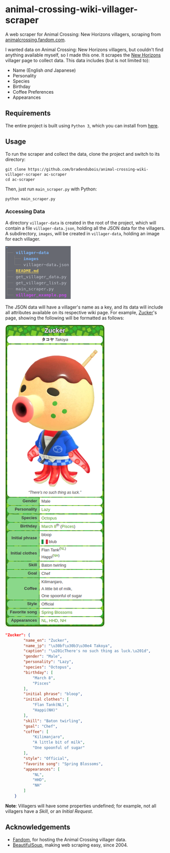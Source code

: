 # animal-crossing-wiki-villager-scraper

A web scraper for Animal Crossing: New Horizons villagers, scraping from [animalcrossing.fandom.com](https://animalcrossing.fandom.com).

I wanted data on Animal Crossing: New Horizons villagers, but couldn't find anything available myself, so I made this 
one. It scrapes the [New Horizons](https://animalcrossing.fandom.com/wiki/Villager_list_(New_Horizons)) villager 
page to collect data. This data includes (but is not limited to):
* Name (English *and* Japanese)
* Personality
* Species
* Birthday
* Coffee Preferences
* Appearances

## Requirements

The entire project is built using ``Python 3``, which you can install from [here](https://www.python.org/).

## Usage

To run the scraper and collect the data, clone the project and switch to its directory:

```shell script
git clone https://github.com/bradendubois/animal-crossing-wiki-villager-scraper ac-scraper
cd ac-scraper
```

Then, just run ``main_scraper.py`` with Python:
```shell script
python main_scraper.py
```

### Accessing Data

<div style="display: inline; flex-direction: row;">

<div>

A directory ``villager-data`` is created in the root of the project, which will contain a file ``villager-data.json``, 
holding all the JSON data for the villagers. A subdirectory, ``images``, will be created in ``villager-data``, holding 
an image for each villager.

![Directory](readme-images/directory.png)

The JSON data will have a villager's name as a key, and its data will include all attributes available on its 
respective wiki page. For example, [Zucker](https://animalcrossing.fandom.com/wiki/Zucker)'s page, showing the following 
will be formatted as follows:

</div>

<div>

![Zucker's Villager Page](readme-images/villager_example.png "Zucker's Wiki page")

</div>

</div>

```json
"Zucker": {
        "name_en": "Zucker",
        "name_jp": "\u30bf\u30b3\u30e4 Takoya",
        "caption": "\u201cThere's no such thing as luck.\u201d",
        "gender": "Male",
        "personality": "Lazy",
        "species": "Octopus",
        "birthday": [
            "March 8",
            "Pisces"
        ],
        "initial phrase": "bloop",
        "initial clothes": [
            "Flan Tank(NL)",
            "Happi(NH)"
        ],
        "skill": "Baton twirling",
        "goal": "Chef",
        "coffee": [
            "Kilimanjaro",
            "A little bit of milk",
            "One spoonful of sugar"
        ],
        "style": "Official",
        "favorite song": "Spring Blossoms",
        "appearances": [
            "NL",
            "HHD",
            "NH"
        ]
    }
```

**Note**: Villagers will have some properties undefined; for example, not all villagers have a *Skill*, or an *Initial Request*.

## Acknowledgements

* [Fandom](https://animalcrossing.fandom.com), for hosting the Animal Crossing villager data.
* [BeautifulSoup](https://pypi.org/project/beautifulsoup4/), making web scraping easy, since 2004.
